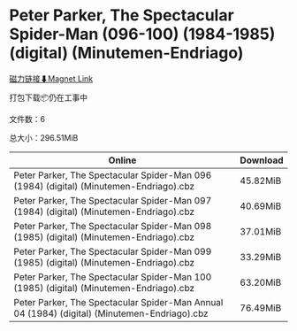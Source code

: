 # Peter Parker, The Spectacular Spider-Man (096-100) (1984-1985) (digital) (Minutemen-Endriago)

[磁力链接⬇Magnet Link](magnet:?xt=urn:btih:685667d2d2782d571b76793748483dcf8c6eb594&dn=Peter%20Parker%2C%20The%20Spectacular%20Spider-Man%20%28096-100%29%20%281984-1985%29%20%28digital%29%20%28Minutemen-Endriago%29)

打包下载📦仍在工事中

文件数：6

总大小：296.51MiB

Online | Download
--- | ---
Peter Parker, The Spectacular Spider-Man 096 (1984) (digital) (Minutemen-Endriago).cbz | 45.82MiB
Peter Parker, The Spectacular Spider-Man 097 (1984) (digital) (Minutemen-Endriago).cbz | 40.69MiB
Peter Parker, The Spectacular Spider-Man 098 (1985) (digital) (Minutemen-Endriago).cbz | 37.01MiB
Peter Parker, The Spectacular Spider-Man 099 (1985) (digital) (Minutemen-Endriago).cbz | 33.29MiB
Peter Parker, The Spectacular Spider-Man 100 (1985) (digital) (Minutemen-Endriago).cbz | 63.20MiB
Peter Parker, The Spectacular Spider-Man Annual 04 (1984) (digital) (Minutemen-Endriago).cbz | 76.49MiB
